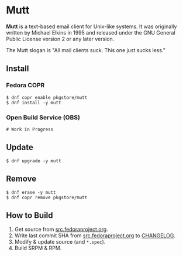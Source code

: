 # Mutt

**Mutt** is a text-based email client for Unix-like systems. It was originally written by Michael Elkins in 1995 and released under the GNU General Public License version 2 or any later version.

The Mutt slogan is "All mail clients suck. This one just sucks less."

## Install

### Fedora COPR

```
$ dnf copr enable pkgstore/mutt
$ dnf install -y mutt
```

### Open Build Service (OBS)

```
# Work in Progress
```

## Update

```
$ dnf upgrade -y mutt
```

## Remove

```
$ dnf erase -y mutt
$ dnf copr remove pkgstore/mutt
```

## How to Build

1. Get source from [src.fedoraproject.org](https://src.fedoraproject.org/rpms/mutt).
2. Write last commit SHA from [src.fedoraproject.org](https://src.fedoraproject.org/rpms/mutt) to [CHANGELOG](CHANGELOG).
3. Modify & update source (and `*.spec`).
4. Build SRPM & RPM.
